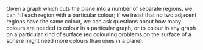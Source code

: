 Given a graph which cuts the plane into a number of separate regions, we
can fill each region with a particular colour; if we insist that no two
adjacent regions have the same colour, we can ask questions about how
many colours are needed to colour in a particular graph, or to colour in
any graph on a particular kind of surface (eg colouring problems on the
surface of a sphere might need more colours than ones in a plane).
